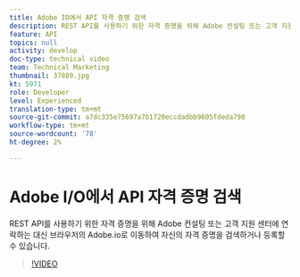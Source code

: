 ```yaml
---
title: Adobe IO에서 API 자격 증명 검색
description: REST API를 사용하기 위한 자격 증명을 위해 Adobe 컨설팅 또는 고객 지원 센터에 연락하는 대신 브라우저의 Adobe.io로 이동하여 자신의 자격 증명을 검색하거나 등록할 수 있습니다.
feature: API
topics: null
activity: develop
doc-type: technical video
team: Technical Marketing
thumbnail: 37889.jpg
kt: 5971
role: Developer
level: Experienced
translation-type: tm+mt
source-git-commit: a7dc335e75697a7b1720eccdadbb9605fdeda798
workflow-type: tm+mt
source-wordcount: '78'
ht-degree: 2%

---
```



# Adobe I/O에서 API 자격 증명 검색

REST API를 사용하기 위한 자격 증명을 위해 Adobe 컨설팅 또는 고객 지원 센터에 연락하는 대신 브라우저의 Adobe.io로 이동하여 자신의 자격 증명을 검색하거나 등록할 수 있습니다.

>[!VIDEO](https://video.tv.adobe.com/v/37889/?quality=12&learn=on)
